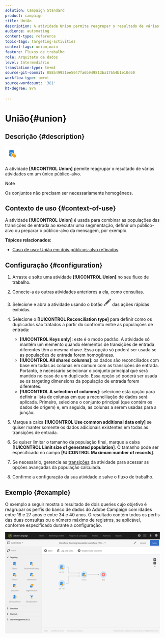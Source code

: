 ```yaml
---
solution: Campaign Standard
product: campaign
title: União
description: A atividade Union permite reagrupar o resultado de várias atividades em um único público-alvo.
audience: automating
content-type: reference
topic-tags: targeting-activities
context-tags: union,main
feature: Fluxos de trabalho
role: Arquiteto de dados
level: Intermediário
translation-type: tm+mt
source-git-commit: 088b49931ee5047fa6b949813ba17654b1e10d60
workflow-type: tm+mt
source-wordcount: '381'
ht-degree: 97%

---
```



# União{#union}

## Descrição {#description}

![](assets/union.png)

A atividade **[!UICONTROL Union]** permite reagrupar o resultado de várias atividades em um único público-alvo.

>[!NOTE]
>
>Os conjuntos não precisam ser necessariamente homogêneos.

## Contexto de uso {#context-of-use}

A atividade **[!UICONTROL Union]** é usada para combinar as populações das transições de entrada ao executar uma segmentação, definir um público-alvo ou preparar o público-alvo da mensagem, por exemplo.

**Tópicos relacionados:**

* [Caso de uso: União em dois públicos-alvo refinados](../../automating/using/union-on-two-refined-audiences.md)

## Configuração {#configuration}

1. Arraste e solte uma atividade **[!UICONTROL Union]** no seu fluxo de trabalho.
1. Conecte-a às outras atividades anteriores a ela, como consultas.
1. Selecione e abra a atividade usando o botão ![](assets/edit_darkgrey-24px.png) das ações rápidas exibidas.
1. Selecione o **[!UICONTROL Reconciliation type]** para definir como os duplicados são tratados a partir do confronto entre as populações de entrada:

   * **[!UICONTROL Keys only]**: este é o modo padrão. A atividade só mantém um elemento quando elementos de transições de entrada diferentes têm a mesma chave. Essa opção só poderá ser usada se as populações de entrada forem homogêneas.
   * **[!UICONTROL All shared columns]**: os dados são reconciliados com base em todas as colunas em comum com as transições de entrada. Portanto, é necessário selecionar o conjunto principal que será mantido no caso de um duplicado. Essa opção só poderá ser usada se os targeting dimensions da população de entrada forem diferentes.
   * **[!UICONTROL A selection of columns]**: selecione esta opção para definir a lista de colunas em que a reconciliação de dados será aplicada. Primeiro, selecione o conjunto principal (que contém os dados de origem) e, em seguida, as colunas a serem usadas para a junção.

1. Marque a caixa **[!UICONTROL Use common additional data only]** se quiser manter somente os dados adicionais existentes em todas as transições de entrada.
1. Se quiser limitar o tamanho da população final, marque a caixa **[!UICONTROL Limit size of generated population]**. O tamanho pode ser especificado no campo **[!UICONTROL Maximum number of records]**.
1. Se necessário, gerencie as [transições](../../automating/using/activity-properties.md) da atividade para acessar as opções avançadas da população calculada.
1. Confirme a configuração da sua atividade e salve o fluxo de trabalho.

## Exemplo {#example}

O exemplo a seguir mostra o resultado de dois queries cujo objetivo é reagrupar os perfis do banco de dados do Adobe Campaign com idades entre 18 e 27 anos e entre 34 e 40 anos. O resultado contém todos os perfis das duas consultas ou o número máximo de registros, se aplicável, conforme especificado durante a configuração.

![](assets/wkf_union_example.png)